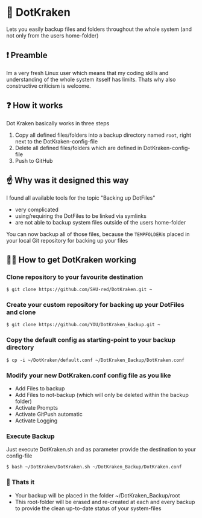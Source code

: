 # 🦑 DotKraken
Lets you easily backup files and folders throughout the whole system (and not only from the users home-folder)

## ❗ Preamble
Im a very fresh Linux user which means that my coding skills and understanding of the whole system itsself has limits.
Thats why also constructive criticism is welcome.

## ❓ How it works 
Dot Kraken basically works in three steps
1. Copy all defined files/folders into a backup directory named `root`, right next to the DotKraken-config-file
2. Delete all defined files/folders which are defined in DotKraken-config-file
3. Push to GitHub

## ☝️ Why was it designed this way
I found all available tools for the topic "Backing up DotFiles"
- very complicated
- using/requiring the DotFiles to be linked via symlinks
- are not able to backup system files outside of the users home-folder

You can now backup all of those files, because the `TEMPFOLDER`is placed in your local Git repository for backing up your files
## 👷‍♂️ How to get DotKraken working

### Clone repository to your favourite destination
````
$ git clone https://github.com/SHU-red/DotKraken.git ~
````
### Create your custom repository for backing up your DotFiles and clone
````
$ git clone https://github.com/YOU/DotKraken_Backup.git ~
````
### Copy the default config as starting-point to your backup directory
````
$ cp -i ~/DotKraken/default.conf ~/DotKraken_Backup/DotKraken.conf
````
### Modify your new DotKraken.conf config file as you like
- Add Files to backup
- Add Files to not-backup (which will only be deleted within the backup folder)
- Activate Prompts
- Activate GitPush automatic
- Activate Logging
### Execute Backup
Just execute DotKraken.sh and as parameter provide the destination to your config-file
````
$ bash ~/DotKraken/DotKraken.sh ~/DotKraken_Backup/DotKraken.conf
````
### 🤯 Thats it
- Your backup will be placed in the folder ~/DotKraken_Backup/root
- This root-folder will be erased and re-created at each and every backup to provide the clean up-to-date status of your system-files
